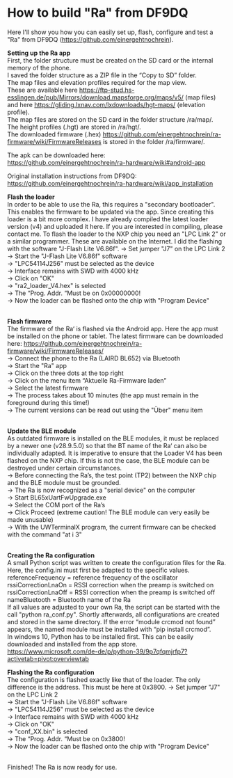 # How to build "Ra" from DF9DQ

Here I'll show you how you can easily set up, flash, configure and test a "Ra" from DF9DQ (https://github.com/einergehtnochrein).<br>

<b>Setting up the Ra app</b><br>
First, the folder structure must be created on the SD card or the internal memory of the phone.<br>
I saved the folder structure as a ZIP file in the “Copy to SD” folder.<br>
The map files and elevation profiles required for the map view.<br>
These are available here https://ftp-stud.hs-esslingen.de/pub/Mirrors/download.mapsforge.org/maps/v5/ (map files) and here https://gliding.lxnav.com/lxdownloads/hgt-maps/ (elevation profile).<br>
The map files are stored on the SD card in the folder structure /ra/map/.<br>
The height profiles (.hgt) are stored in /ra/hgt/.<br>
The downloaded firmware (.hex) https://github.com/einergehtnochrein/ra-firmware/wiki/FirmwareReleases is stored in the folder /ra/firmware/.<br>

The apk can be downloaded here:<br>
https://github.com/einergehtnochrein/ra-hardware/wiki#android-app<br>

Original installation instructions from DF9DQ:<br>
https://github.com/einergehtnochrein/ra-hardware/wiki/app_installation<br>


<b>Flash the loader</b><br>
In order to be able to use the Ra, this requires a "secondary bootloader". This enables the firmware to be updated via the app. Since creating this loader is a bit more complex. I have already compiled the latest loader version (v4) and uploaded it here. If you are interested in compiling, please contact me.
To flash the loader to the NXP chip you need an "LPC Link 2" or a similar programmer. These are available on the Internet. I did the flashing with the software "J-Flash Lite V6.86f".
->	Set jumper "J7" on the LPC Link 2<br>
->	Start the "J-Flash Lite V6.86f" software<br>
->	"LPC54114J256" must be selected as the device<br>
->	Interface remains with SWD with 4000 kHz<br>
->	Click on "OK"<br>
->	"ra2_loader_V4.hex" is selected<br>
->	The “Prog. Addr. “Must be on 0x00000000!<br>
->	Now the loader can be flashed onto the chip with "Program Device"<br><br>

<b>Flash firmware</b><br>
The firmware of the Ra‘ is flashed via the Android app. Here the app must be installed on the phone or tablet.
The latest firmware can be downloaded here: https://github.com/einergehtnochrein/ra-firmware/wiki/FirmwareReleases/<br>
->	Connect the phone to the Ra (LAIRD BL652) via Bluetooth<br>
->	Start the "Ra" app<br>
->	Click on the three dots at the top right<br>
->	Click on the menu item “Aktuelle Ra-Firmware laden”<br>
->	Select the latest firmware<br>
->	The process takes about 10 minutes (the app must remain in the foreground during this time!)<br>
->	The current versions can be read out using the "Über" menu item<br><br>

<b>Update the BLE module</b><br>
As outdated firmware is installed on the BLE modules, it must be replaced by a newer one (v28.9.5.0) so that the BT name of the Ra‘ can also be individually adapted.
It is imperative to ensure that the Loader V4 has been flashed on the NXP chip. If this is not the case, the BLE module can be destroyed under certain circumstances.<br>
->	Before connecting the Ra’s, the test point (TP2) between the NXP chip and the BLE module must be grounded.<br>
->	The Ra is now recognized as a "serial device" on the computer<br>
->	Start BL65xUartFwUpgrade.exe<br>
->	Select the COM port of the Ra’s<br>
->	Click Proceed (extreme caution! The BLE module can very easily be made unusable)<br>
->	With the UWTerminalX program, the current firmware can be checked with the command "at i 3"<br><br>

<b>Creating the Ra configuration</b><br>
A small Python script was written to create the configuration files for the Ra.
Here, the config.ini must first be adapted to the specific values.<br>
referenceFrequency = reference frequency of the oscillator<br>
rssiCorrectionLnaOn = RSSI correction when the preamp is switched on<br>
rssiCorrectionLnaOff = RSSI correction when the preamp is switched off<br>
nameBluetooth = Bluetooth name of the Ra<br>
If all values are adjusted to your own Ra, the script can be started with the call "python ra_conf.py". Shortly afterwards, all configurations are created and stored in the same directory.
If the error “module crcmod not found” appears, the named module must be installed with “pip install crcmod”.<br>
In windows 10, Python has to be installed first. This can be easily downloaded and installed from the app store.<br>
https://www.microsoft.com/de-de/p/python-39/9p7qfqmjrfp7?activetab=pivot:overviewtab

<b>Flashing the Ra configuration</b><br>
The configuration is flashed exactly like that of the loader. The only difference is the address. This must be here at 0x3800.
->	Set jumper "J7" on the LPC Link 2<br>
->	Start the "J-Flash Lite V6.86f" software<br>
->	"LPC54114J256" must be selected as the device<br>
->	Interface remains with SWD with 4000 kHz<br>
->	Click on "OK"<br>
->	"conf_XX.bin" is selected<br>
->	The “Prog. Addr. “Must be on 0x3800!<br>
->	Now the loader can be flashed onto the chip with "Program Device"<br><br>

Finished! The Ra is now ready for use.

